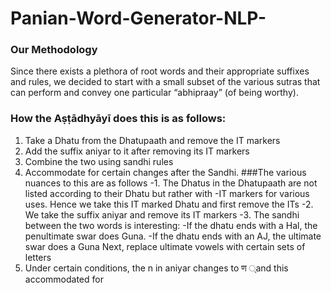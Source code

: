  # Panian-Word-Generator-NLP-
### Our Methodology
Since there exists a plethora of root words and their appropriate suffixes and rules, we
decided to start with a small subset of the various sutras that can perform and convey one
particular “abhipraay” (of being worthy).
### How the Aṣṭādhyāyī does this is as follows:
  1. Take a Dhatu from the Dhatupaath and remove the IT markers
  2. Add the suffix aniyar to it after removing its IT markers
  3. Combine the two using sandhi rules
  4. Accommodate for certain changes after the Sandhi.
###The various nuances to this are as follows
  -1. The Dhatus in the Dhatupaath are not listed according to their Dhatu but rather with
  -IT markers for various uses.
  Hence we take this IT marked Dhatu and first remove the ITs
  -2. We take the suffix aniyar and remove its IT markers
  -3. The sandhi between the two words is interesting:
   -If the dhatu ends with a Hal, the penultimate swar does Guna.
   -If the dhatu ends with an AJ, the ultimate swar does a Guna
  Next, replace ultimate vowels with certain sets of letters
  6. Under certain conditions, the n in aniyar changes to ण ्and this accommodated for
